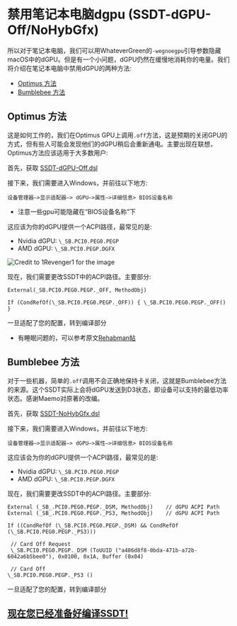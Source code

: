 # 禁用笔记本电脑dgpu (SSDT-dGPU-Off/NoHybGfx)

所以对于笔记本电脑，我们可以用WhateverGreen的`-wegnoegpu`引导参数隐藏macOS中的dGPU。但是有一个小问题，dGPU仍然在缓慢地消耗你的电量。我们将介绍在笔记本电脑中禁用dGPU的两种方法:

* [Optimus 方法](#optimus-方法)
* [Bumblebee 方法](#bumblebee-方法)

## Optimus 方法

这是如何工作的，我们在Optimus GPU上调用`.off`方法，这是预期的关闭GPU的方式，但有些人可能会发现他们的dGPU稍后会重新通电。主要出现在联想，Optimus方法应该适用于大多数用户:

首先，获取 [SSDT-dGPU-Off.dsl](https://github.com/dortania/Getting-Started-With-ACPI/blob/master/extra-files/decompiled/SSDT-dGPU-Off.dsl.zip)

接下来，我们需要进入Windows，并前往以下地方:

```
设备管理器—>显示适配器—> dGPU—>属性—>详细信息> BIOS设备名称
```

* 注意一些gpu可能隐藏在“BIOS设备名称”下

这应该为你的dGPU提供一个ACPI路径，最常见的是:

* Nvidia dGPU: `\_SB.PCI0.PEG0.PEGP`
* AMD dGPU: `\_SB.PCI0.PEGP.DGFX`

![Credit to 1Revenger1 for the image](../images/Desktops/nvidia.png)

现在，我们需要更改SSDT中的ACPI路径。主要部分:

```
External(_SB.PCI0.PEG0.PEGP._OFF, MethodObj)
```

```
If (CondRefOf(\_SB.PCI0.PEG0.PEGP._OFF)) { \_SB.PCI0.PEG0.PEGP._OFF() }
```

一旦适配了您的配置，转到编译部分

* 有睡眠问题的，可以参考原文[Rehabman帖](https://www.tonymacx86.com/threads/guide-disabling-discrete-graphics-in-dual-gpu-laptops.163772/)

## Bumblebee 方法

对于一些机器，简单的`.off`调用不会正确地保持卡关闭，这就是Bumblebee方法的来源。这个SSDT实际上会将dGPU发送到D3状态，即设备可以支持的最低功率状态。感谢Maemo对原著的改编。

首先，获取 [SSDT-NoHybGfx.dsl](https://github.com/dortania/Getting-Started-With-ACPI/blob/master/extra-files/decompiled/SSDT-NoHybGfx.dsl.zip)

接下来，我们需要进入Windows，并前往以下地方:

```
设备管理器—>显示适配器—> dGPU—>属性—>详细信息> BIOS设备名称
```

这应该会为你的dGPU提供一个ACPI路径，最常见的是:

* Nvidia dGPU: `\_SB.PCI0.PEG0.PEGP`
* AMD dGPU: `\_SB.PCI0.PEGP.DGFX`

现在，我们需要更改SSDT中的ACPI路径。主要部分:

```
External (_SB_.PCI0.PEG0.PEGP._DSM, MethodObj)    // dGPU ACPI Path
External (_SB_.PCI0.PEG0.PEGP._PS3, MethodObj)    // dGPU ACPI Path
```

```
If ((CondRefOf (\_SB.PCI0.PEG0.PEGP._DSM) && CondRefOf (\_SB.PCI0.PEG0.PEGP._PS3)))
```

``` text
 // Card Off Request
 \_SB.PCI0.PEG0.PEGP._DSM (ToUUID ("a486d8f8-0bda-471b-a72b-6042a6b5bee0"), 0x0100, 0x1A, Buffer (0x04)
```

```
 // Card Off
\_SB.PCI0.PEG0.PEGP._PS3 ()
```

一旦适配了您的配置，转到编译部分

## [现在您已经准备好编译SSDT!](/Manual/compile.md)
